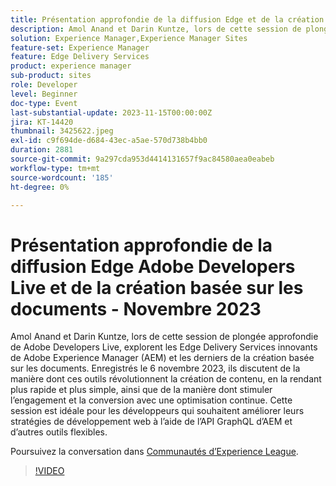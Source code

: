 ```yaml
---
title: Présentation approfondie de la diffusion Edge et de la création basée sur les documents
description: Amol Anand et Darin Kuntze, lors de cette session de plongée approfondie de Adobe Developers Live, explorent les Edge Delivery Services innovants de Adobe Experience Manager (AEM) et les derniers de la création basée sur les documents. Enregistrés le 6 novembre 2023, ils discutent de la manière dont ces outils révolutionnent la création de contenu, en la rendant plus rapide et plus simple, ainsi que de la manière dont stimuler l’engagement et la conversion avec une optimisation continue. Cette session est idéale pour les développeurs qui souhaitent améliorer leurs stratégies de développement web à l’aide de l’API GraphQL d’AEM et d’autres outils flexibles.
solution: Experience Manager,Experience Manager Sites
feature-set: Experience Manager
feature: Edge Delivery Services
product: experience manager
sub-product: sites
role: Developer
level: Beginner
doc-type: Event
last-substantial-update: 2023-11-15T00:00:00Z
jira: KT-14420
thumbnail: 3425622.jpeg
exl-id: c9f694de-d684-43ec-a5ae-570d738b4bb0
duration: 2881
source-git-commit: 9a297cda953d4414131657f9ac84580aea0eabeb
workflow-type: tm+mt
source-wordcount: '185'
ht-degree: 0%

---
```


# Présentation approfondie de la diffusion Edge Adobe Developers Live et de la création basée sur les documents - Novembre 2023

Amol Anand et Darin Kuntze, lors de cette session de plongée approfondie de Adobe Developers Live, explorent les Edge Delivery Services innovants de Adobe Experience Manager (AEM) et les derniers de la création basée sur les documents. Enregistrés le 6 novembre 2023, ils discutent de la manière dont ces outils révolutionnent la création de contenu, en la rendant plus rapide et plus simple, ainsi que de la manière dont stimuler l’engagement et la conversion avec une optimisation continue. Cette session est idéale pour les développeurs qui souhaitent améliorer leurs stratégies de développement web à l’aide de l’API GraphQL d’AEM et d’autres outils flexibles.

Poursuivez la conversation dans [Communautés d’Experience League](https://adobe.ly/46KMTsh).

>[!VIDEO](https://video.tv.adobe.com/v/3425622/?learn=on)
